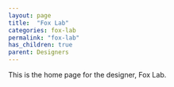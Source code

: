 ```yaml
---
layout: page
title:  "Fox Lab"
categories: fox-lab
permalink: "fox-lab"
has_children: true
parent: Designers
---
```

This is the home page for the designer, Fox Lab.
